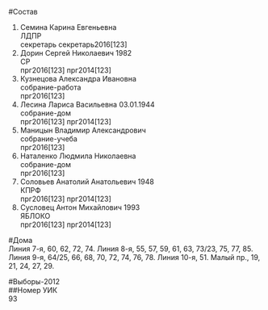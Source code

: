#Состав  
1. Семина Карина Евгеньевна  
    ЛДПР  
    секретарь секретарь2016[123]  
2. Дорин Сергей Николаевич 1982  
    СР  
    прг2016[123] прг2014[123]  
3. Кузнецова Александра Ивановна  
    собрание-работа  
    прг2016[123]  
4. Лесина Лариса Васильевна 03.01.1944  
    собрание-дом  
    прг2016[123] прг2014[123]  
5. Маницын Владимир Александрович  
    собрание-учеба  
    прг2016[123]  
6. Наталенко Людмила Николаевна  
    собрание-дом  
    прг2016[123]  
7. Соловьев Анатолий Анатольевич 1948  
    КПРФ  
    прг2016[123] прг2014[123]  
8. Сусловец Антон Михайлович 1993  
    ЯБЛОКО  
    прг2016[123] прг2014[123]  
  
#Дома  
Линия  7-я,     60, 62, 72, 74. Линия  8-я,     55, 57, 59, 61, 63, 73/23, 75, 77, 85. Линия  9-я,     64/25, 66, 68, 70, 72, 74, 76, 78. Линия 10-я,   51. Малый пр.,     19, 21, 24, 27, 29.  
  
#Выборы-2012  
##Номер УИК  
93  
